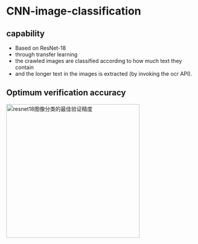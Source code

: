 # CNN-image-classification

## capability
- Based on ResNet-18
- through transfer learning
- the crawled images are classified according to how much text they contain
- and the longer text in the images is extracted (by invoking the ocr API).

## Optimum verification accuracy
<img width="353" alt="resnet18图像分类的最佳验证精度" src="https://github.com/wtwyzc/CNN-image-classification/assets/117346587/69bdcaea-4fa3-42fc-b310-d9aab3caaf9a">
